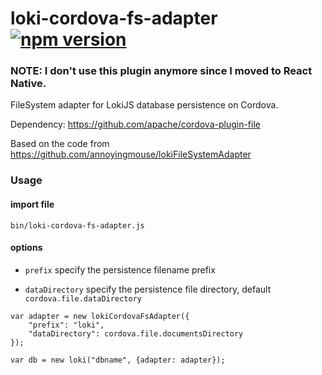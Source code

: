 # loki-cordova-fs-adapter [![npm version](https://badge.fury.io/js/loki-cordova-fs-adapter.svg)](https://badge.fury.io/js/loki-cordova-fs-adapter)

### NOTE: I don't use this plugin anymore since I moved to React Native.

FileSystem adapter for LokiJS database persistence on Cordova.

Dependency: https://github.com/apache/cordova-plugin-file

Based on the code from https://github.com/annoyingmouse/lokiFileSystemAdapter


### Usage
#### import file
`bin/loki-cordova-fs-adapter.js`

#### options
- `prefix`
specify the persistence filename prefix

- `dataDirectory`
specify the persistence file directory, default `cordova.file.dataDirectory`

```
var adapter = new lokiCordovaFsAdapter({
	"prefix": "loki",
	"dataDirectory": cordova.file.documentsDirectory
});

var db = new loki("dbname", {adapter: adapter});
```

